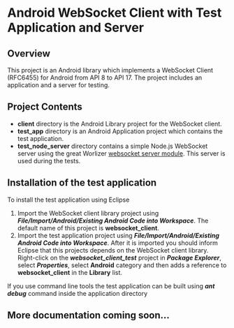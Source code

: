 Android WebSocket Client with Test Application and Server
=========================================================

Overview
--------
This project is an Android library which implements a WebSocket Client (RFC6455) for Android from API 8 to API 17.
The project includes an application and a server for testing.


Project Contents
--------
- **client** directory is the Android Library project for the WebSocket client.
- **test_app** directory is an Android Application project which contains the test application.
- **test_node_server** directory contains a simple Node.js WebSocket server using the
  great Worlizer [websocket server module](https://github.com/Worlize/WebSocket-Node.git).
  This server is used during the tests.


Installation of the test application
------------------------------------

To install the test application using Eclipse 

1. Import the WebSocket client library project using
  ***File/Import/Android/Existing Android Code into Workspace***.
  The default name of this project is **websocket_client**.
2. Import the test application project using
  ***File/Import/Android/Existing Android Code into Workspace***.
  After it is imported you should inform Eclipse that this projects depends on the WebSocket
  client library. Right-click on the ***websocket_client_test*** project in ***Package Explorer***,
  select ***Properties***, select **Android** category and then adds a reference to **websocket_client**
  in the **Library** list.

If you use command line tools the test application can be built
using ***ant debug*** command inside the application directory


More documentation coming soon...
----------------------------------


